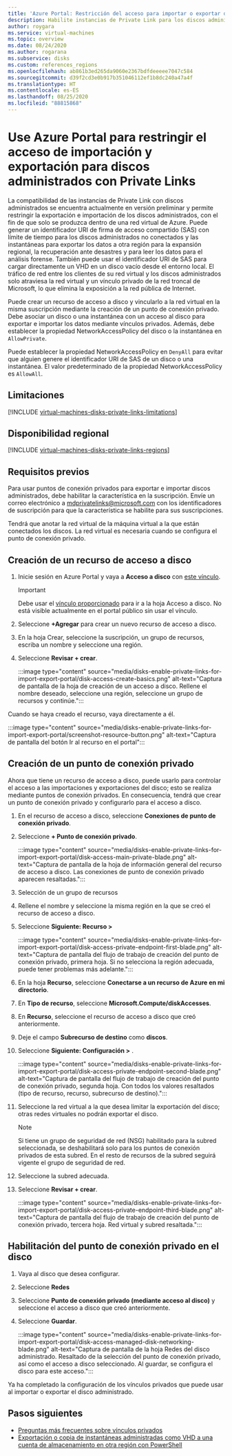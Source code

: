 ```yaml
---
title: 'Azure Portal: Restricción del acceso para importar o exportar discos administrados con instancias de Private Link'
description: Habilite instancias de Private Link para los discos administrados con Azure Portal, actualmente en versión preliminar. Permite exportar e importar discos de forma segura dentro de una red virtual.
author: roygara
ms.service: virtual-machines
ms.topic: overview
ms.date: 08/24/2020
ms.author: rogarana
ms.subservice: disks
ms.custom: references_regions
ms.openlocfilehash: ab861b3ed265da9060e2367bdfdeeeee7047c584
ms.sourcegitcommit: d39f2cd3e0b917b351046112ef1b8dc240a47a4f
ms.translationtype: HT
ms.contentlocale: es-ES
ms.lasthandoff: 08/25/2020
ms.locfileid: "88815868"
---
```

# <a name="use-the-azure-portal-to-restrict-importexport-access-for-managed-disks-with-private-links"></a>Use Azure Portal para restringir el acceso de importación y exportación para discos administrados con Private Links

La compatibilidad de las instancias de Private Link con discos administrados se encuentra actualmente en versión preliminar y permite restringir la exportación e importación de los discos administrados, con el fin de que solo se produzca dentro de una red virtual de Azure. Puede generar un identificador URI de firma de acceso compartido (SAS) con límite de tiempo para los discos administrados no conectados y las instantáneas para exportar los datos a otra región para la expansión regional, la recuperación ante desastres y para leer los datos para el análisis forense. También puede usar el identificador URI de SAS para cargar directamente un VHD en un disco vacío desde el entorno local. El tráfico de red entre los clientes de su red virtual y los discos administrados solo atraviesa la red virtual y un vínculo privado de la red troncal de Microsoft, lo que elimina la exposición a la red pública de Internet.

Puede crear un recurso de acceso a disco y vincularlo a la red virtual en la misma suscripción mediante la creación de un punto de conexión privado. Debe asociar un disco o una instantánea con un acceso al disco para exportar e importar los datos mediante vínculos privados. Además, debe establecer la propiedad NetworkAccessPolicy del disco o la instantánea en `AllowPrivate`. 

Puede establecer la propiedad NetworkAccessPolicy en `DenyAll` para evitar que alguien genere el identificador URI de SAS de un disco o una instantánea. El valor predeterminado de la propiedad NetworkAccessPolicy es `AllowAll`.

## <a name="limitations"></a>Limitaciones

[!INCLUDE [virtual-machines-disks-private-links-limitations](../../includes/virtual-machines-disks-private-links-limitations.md)]

## <a name="regional-availability"></a>Disponibilidad regional

[!INCLUDE [virtual-machines-disks-private-links-regions](../../includes/virtual-machines-disks-private-links-regions.md)]

## <a name="prerequisites"></a>Requisitos previos

Para usar puntos de conexión privados para exportar e importar discos administrados, debe habilitar la característica en la suscripción. Envíe un correo electrónico a mdprivatelinks@microsoft.com con los identificadores de suscripción para que la característica se habilite para sus suscripciones.

Tendrá que anotar la red virtual de la máquina virtual a la que están conectados los discos. La red virtual es necesaria cuando se configura el punto de conexión privado.

## <a name="create-a-disk-access-resource"></a>Creación de un recurso de acceso a disco

1. Inicie sesión en Azure Portal y vaya a **Acceso a disco** con [este vínculo](https://aka.ms/disksprivatelinks).

    > [!IMPORTANT]
    > Debe usar el [vínculo proporcionado](https://aka.ms/disksprivatelinks) para ir a la hoja Acceso a disco. No está visible actualmente en el portal público sin usar el vínculo.

1. Seleccione **+Agregar** para crear un nuevo recurso de acceso a disco.
1. En la hoja Crear, seleccione la suscripción, un grupo de recursos, escriba un nombre y seleccione una región.
1. Seleccione **Revisar + crear**.

    :::image type="content" source="media/disks-enable-private-links-for-import-export-portal/disk-access-create-basics.png" alt-text="Captura de pantalla de la hoja de creación de un acceso a disco. Rellene el nombre deseado, seleccione una región, seleccione un grupo de recursos y continúe.":::

Cuando se haya creado el recurso, vaya directamente a él.

:::image type="content" source="media/disks-enable-private-links-for-import-export-portal/screenshot-resource-button.png" alt-text="Captura de pantalla del botón Ir al recurso en el portal":::

## <a name="create-a-private-endpoint"></a>Creación de un punto de conexión privado

Ahora que tiene un recurso de acceso a disco, puede usarlo para controlar el acceso a las importaciones y exportaciones del disco; esto se realiza mediante puntos de conexión privados. En consecuencia, tendrá que crear un punto de conexión privado y configurarlo para el acceso a disco.

1. En el recurso de acceso a disco, seleccione **Conexiones de punto de conexión privado**.
1. Seleccione **+ Punto de conexión privado**.

    :::image type="content" source="media/disks-enable-private-links-for-import-export-portal/disk-access-main-private-blade.png" alt-text="Captura de pantalla de la hoja de información general del recurso de acceso a disco. Las conexiones de punto de conexión privado aparecen resaltadas.":::

1. Selección de un grupo de recursos
1. Rellene el nombre y seleccione la misma región en la que se creó el recurso de acceso a disco.
1. Seleccione **Siguiente: Recurso >**

    :::image type="content" source="media/disks-enable-private-links-for-import-export-portal/disk-access-private-endpoint-first-blade.png" alt-text="Captura de pantalla del flujo de trabajo de creación del punto de conexión privado, primera hoja. Si no selecciona la región adecuada, puede tener problemas más adelante.":::

1. En la hoja **Recurso**, seleccione **Conectarse a un recurso de Azure en mi directorio**.
1. En **Tipo de recurso**, seleccione **Microsoft.Compute/diskAccesses**.
1. En **Recurso**, seleccione el recurso de acceso a disco que creó anteriormente.
1. Deje el campo **Subrecurso de destino** como **discos**.
1. Seleccione **Siguiente: Configuración >** .

    :::image type="content" source="media/disks-enable-private-links-for-import-export-portal/disk-access-private-endpoint-second-blade.png" alt-text="Captura de pantalla del flujo de trabajo de creación del punto de conexión privado, segunda hoja. Con todos los valores resaltados (tipo de recurso, recurso, subrecurso de destino).":::

1. Seleccione la red virtual a la que desea limitar la exportación del disco; otras redes virtuales no podrán exportar el disco.

    > [!NOTE]
    > Si tiene un grupo de seguridad de red (NSG) habilitado para la subred seleccionada, se deshabilitará solo para los puntos de conexión privados de esta subred. En el resto de recursos de la subred seguirá vigente el grupo de seguridad de red.

1. Seleccione la subred adecuada.
1. Seleccione **Revisar + crear**.

    :::image type="content" source="media/disks-enable-private-links-for-import-export-portal/disk-access-private-endpoint-third-blade.png" alt-text="Captura de pantalla del flujo de trabajo de creación del punto de conexión privado, tercera hoja. Red virtual y subred resaltada.":::

## <a name="enable-private-endpoint-on-your-disk"></a>Habilitación del punto de conexión privado en el disco

1. Vaya al disco que desea configurar.
1. Seleccione **Redes**
1. Seleccione **Punto de conexión privado (mediante acceso al disco)** y seleccione el acceso a disco que creó anteriormente.
1. Seleccione **Guardar**.

    :::image type="content" source="media/disks-enable-private-links-for-import-export-portal/disk-access-managed-disk-networking-blade.png" alt-text="Captura de pantalla de la hoja Redes del disco administrado. Resaltado de la selección del punto de conexión privado, así como el acceso a disco seleccionado. Al guardar, se configura el disco para este acceso.":::

Ya ha completado la configuración de los vínculos privados que puede usar al importar o exportar el disco administrado.

## <a name="next-steps"></a>Pasos siguientes

- [Preguntas más frecuentes sobre vínculos privados](./faq-for-disks.md#private-links-for-securely-exporting-and-importing-managed-disks)
- [Exportación o copia de instantáneas administradas como VHD a una cuenta de almacenamiento en otra región con PowerShell](scripts/virtual-machines-windows-powershell-sample-copy-snapshot-to-storage-account.md)